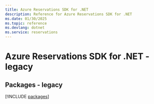 ```yaml
---
title: Azure Reservations SDK for .NET
description: Reference for Azure Reservations SDK for .NET
ms.date: 01/30/2025
ms.topic: reference
ms.devlang: dotnet
ms.service: reservations
---
```

# Azure Reservations SDK for .NET - legacy
## Packages - legacy
[!INCLUDE [packages](reservations-index.md)]
